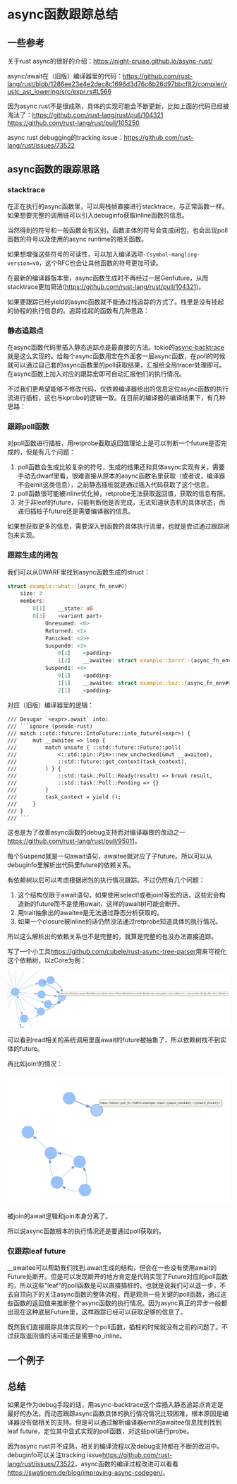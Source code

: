 # async函数跟踪总结

## 一些参考

关于rust async的很好的介绍：<https://night-cruise.github.io/async-rust/>

async/await在（旧版）编译器里的代码：<https://github.com/rust-lang/rust/blob/1286ee23e4e2dec8c1696d3d76c6b26d97bbcf82/compiler/rustc_ast_lowering/src/expr.rs#L566>

因为async rust不是很成熟，具体的实现可能会不断更新，比如上面的代码已经被淘汰了：<https://github.com/rust-lang/rust/pull/104321> <https://github.com/rust-lang/rust/pull/105250>

async rust debugging的tracking issue：<https://github.com/rust-lang/rust/issues/73522>

## async函数的跟踪思路

### stacktrace
在正在执行的async函数里，可以用栈帧直接进行stacktrace，与正常函数一样。如果想要完整的调用链可以引入debuginfo获取inline函数的信息。

当然得到的符号和一般函数会有区别，函数主体的符号会变成闭包，也会出现poll函数的符号以及使用的async runtime的相关函数。

如果想增强这些符号的可读性，可以加入编译选项`-Csymbol-mangling-version=v0`，这个RFC也会让其他函数的符号更加可读。

在最新的编译器版本里，async函数生成时不再经过一层Genfuture，从而stacktrace更加简洁(https://github.com/rust-lang/rust/pull/104321)。

如果要跟踪已经yield的async函数就不能通过栈追踪的方式了。栈里是没有挂起的协程的执行信息的。追踪挂起的函数有几种思路：

### 静态追踪点
在async函数代码里插入静态追踪点是最直接的方法。tokio的[async-backtrace](https://crates.io/crates/async-backtrace)就是这么实现的。给每个async函数用宏在外面套一层async函数，在poll的时候就可以通过自己套的async函数里的poll获取结果，汇报给全局tracer处理即可。在async函数上加入对应的跟踪宏即可自动汇报他们的执行情况。

不过我们更希望能够不修改代码，仅依赖编译器给出的信息定位async函数的执行流进行插桩，这也与kprobe的逻辑一致。在目前的编译器的编译结果下，有几种思路：

### 跟踪poll函数
对poll函数进行插桩，用retprobe截取返回值理论上是可以判断一个future是否完成的，但是有几个问题：

1. poll函数会生成比较复杂的符号，生成的结果还和具体async实现有关，需要手动去dwarf里看，很难直接从原本的async函数名里获取（或者说，编译器不会emit这类信息），之前静态插桩就是通过插入代码获取了这个信息。
2. poll函数很可能被inline优化掉，retprobe无法获取返回值，获取的信息有限。
3. 对于非leaf的future，只能判断他是否完成，无法知道状态机的具体状态，而递归插桩子future还是需要编译器的信息。

如果想获取更多的信息，需要深入到函数的具体执行流里，也就是尝试通过跟踪闭包来实现。

### 跟踪生成的闭包
我们可以从DWARF里找到async函数生成的struct：
``` rust
struct example::what::{async_fn_env#0}
	size: 3
	members:
		0[1]	__state: u8
		0[3]	<variant part>
			Unresumed: <0>
			Returned: <1>
			Panicked: <2>+
			Suspend0: <3>
				0[1]	<padding>
				1[2]	__awaitee: struct example::barrr::{async_fn_env#0}
			Suspend1: <4>
				0[1]	<padding>
				1[1]	__awaitee: struct example::baz::{async_fn_env#0}
				2[1]	<padding>
```
对应（旧版）编译器里的逻辑：
```
/// Desugar `<expr>.await` into:
/// ```ignore (pseudo-rust)
/// match ::std::future::IntoFuture::into_future(<expr>) {
///     mut __awaitee => loop {
///         match unsafe { ::std::future::Future::poll(
///             <::std::pin::Pin>::new_unchecked(&mut __awaitee),
///             ::std::future::get_context(task_context),
///         ) } {
///             ::std::task::Poll::Ready(result) => break result,
///             ::std::task::Poll::Pending => {}
///         }
///         task_context = yield ();
///     }
/// }
/// ```
```
这也是为了改善async函数的debug支持而对编译器做的改动之一<https://github.com/rust-lang/rust/pull/95011>。

每个Suspend就是一句await语句，awaitee就对应了子future。所以可以从debuginfo里解析出代码里future的依赖关系。

有依赖树以后可以考虑根据闭包的执行情况跟踪。不过仍然有几个问题：

1. 这个结构仅限于await语句，如果使用select!或者join!等宏的话，这些宏会构造新的future而不是使用await，这样的await树可能会断开。
2. 用trait抽象出的awaitee是无法通过静态分析获取的。
3. 如果一个closure被inline的话仍然没法通过retprobe知道具体的执行情况。

所以这么解析出的依赖关系也不是完整的，就算是完整的也没办法直接追踪。

写了一个小工具<https://github.com/cubele/rust-async-tree-parser>用来可视化这个依赖树，以zCore为例：

![](./sys_read.png)

可以看到read相关的系统调用里面await的future被抽象了，所以依赖树找不到实体的future。

再比如join!的情况：

![](./join.png)

被join的await逻辑和join本身分离了。

所以说async函数根本的执行情况还是要通过poll获取的。

### 仅跟踪leaf future
__awaitee可以帮助我们找到.await生成的结构，但会在一些没有使用await的Future处断开。但是可以发现断开的地方肯定是代码实现了Future对应的poll函数的，所以这些"leaf"的poll函数是可以直接插桩的。也就是说我们可以退一步，不去自顶向下的关注async函数的整体流程，而是观测一些关键的poll函数，通过这些函数的返回值来推断整个async函数的执行情况。因为async真正的异步一般都出现在这种底层Future里，这样跟踪已经可以获取足够的信息了。

既然我们直接跟踪具体实现的一个poll函数，插桩的时候就没有之前的问题了。不过获取返回值的话可能还是需要no_inline。

## 一个例子

## 总结
如果是作为debug手段的话，用async-backtrace这个库插入静态追踪点肯定是最好的办法。而动态跟踪async函数具体的执行情况情况比较困难，根本原因是编译器没有做相关的支持。但是可以通过解析编译器emit的awaitee信息找到找到leaf future，定位其中显式实现的poll函数，对这些poll进行probe。

因为async rust并不成熟，相关的编译流程以及debug支持都在不断的改进中。debuginfo可以关注tracking issue<https://github.com/rust-lang/rust/issues/73522>，async函数的编译过程改进可以看看<https://swatinem.de/blog/improving-async-codegen/>。
